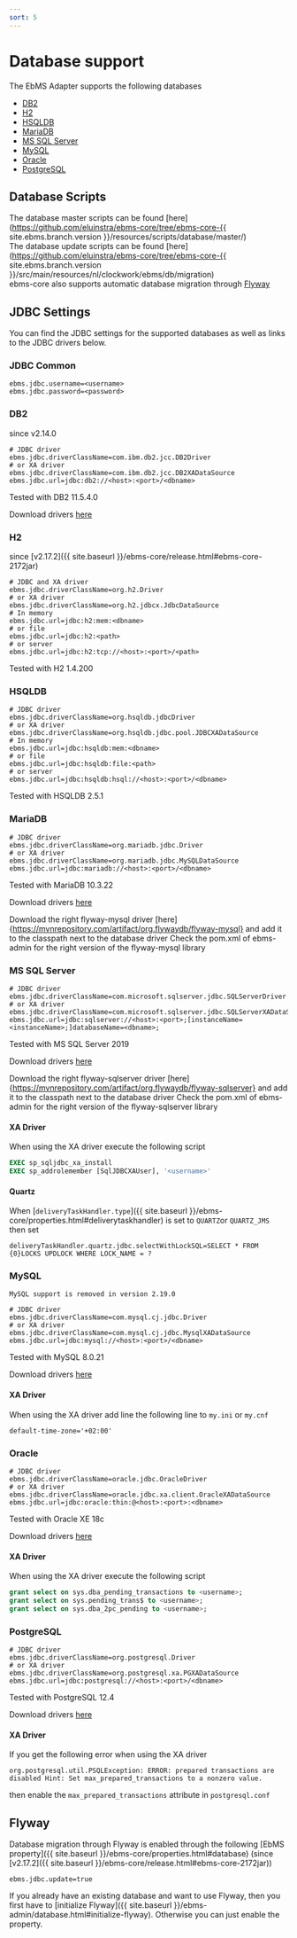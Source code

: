 ```yaml
---
sort: 5
---
```


# Database support

The EbMS Adapter supports the following databases

- [DB2](#db2)
- [H2](#h2)
- [HSQLDB](#hsqldb)
- [MariaDB](#mariadb)
- [MS SQL Server](#ms-sql-server)
- [MySQL](#mysql)
- [Oracle](#oracle)
- [PostgreSQL](#postgresql)

## Database Scripts

The database master scripts can be found [here](https://github.com/eluinstra/ebms-core/tree/ebms-core-{{ site.ebms.branch.version }}/resources/scripts/database/master/)  
The database update scripts can be found [here](https://github.com/eluinstra/ebms-core/tree/ebms-core-{{ site.ebms.branch.version }}/src/main/resources/nl/clockwork/ebms/db/migration)  
ebms-core also supports automatic database migration through [Flyway](#flyway)

## JDBC Settings

You can find the JDBC settings for the supported databases as well as links to the JDBC drivers below.

### JDBC Common

```properties
ebms.jdbc.username=<username>
ebms.jdbc.password=<password>
```

### DB2

since v2.14.0

```properties
# JDBC driver
ebms.jdbc.driverClassName=com.ibm.db2.jcc.DB2Driver
# or XA driver
ebms.jdbc.driverClassName=com.ibm.db2.jcc.DB2XADataSource
ebms.jdbc.url=jdbc:db2://<host>:<port>/<dbname>
```

Tested with DB2 11.5.4.0

Download drivers [here](https://www.ibm.com/support/pages/db2-jdbc-driver-versions-and-downloads)

### H2

since [v2.17.2]({{ site.baseurl }}/ebms-core/release.html#ebms-core-2172jar)

```properties
# JDBC and XA driver
ebms.jdbc.driverClassName=org.h2.Driver
# or XA driver
ebms.jdbc.driverClassName=org.h2.jdbcx.JdbcDataSource
# In memory
ebms.jdbc.url=jdbc:h2:mem:<dbname>
# or file
ebms.jdbc.url=jdbc:h2:<path>
# or server
ebms.jdbc.url=jdbc:h2:tcp://<host>:<port>/<path>
```

Tested with H2 1.4.200

### HSQLDB

```properties
# JDBC driver
ebms.jdbc.driverClassName=org.hsqldb.jdbcDriver
# or XA driver
ebms.jdbc.driverClassName=org.hsqldb.jdbc.pool.JDBCXADataSource
# In memory
ebms.jdbc.url=jdbc:hsqldb:mem:<dbname>
# or file
ebms.jdbc.url=jdbc:hsqldb:file:<path>
# or server
ebms.jdbc.url=jdbc:hsqldb:hsql://<host>:<port>/<dbname>
```

Tested with HSQLDB 2.5.1

### MariaDB

```properties
# JDBC driver
ebms.jdbc.driverClassName=org.mariadb.jdbc.Driver
# or XA driver
ebms.jdbc.driverClassName=org.mariadb.jdbc.MySQLDataSource
ebms.jdbc.url=jdbc:mariadb://<host>:<port>/<dbname>
```

Tested with MariaDB 10.3.22

Download drivers [here](https://downloads.mariadb.org/connector-java/)

Download the right flyway-mysql driver [here]{https://mvnrepository.com/artifact/org.flywaydb/flyway-mysql} and add it to the classpath next to the database driver
Check the pom.xml of ebms-admin for the right version of the flyway-mysql library

### MS SQL Server

```properties
# JDBC driver
ebms.jdbc.driverClassName=com.microsoft.sqlserver.jdbc.SQLServerDriver
# or XA driver
ebms.jdbc.driverClassName=com.microsoft.sqlserver.jdbc.SQLServerXADataSource
ebms.jdbc.url=jdbc:sqlserver://<host>:<port>;[instanceName=<instanceName>;]databaseName=<dbname>;
```

Tested with MS SQL Server 2019

Download drivers [here](https://docs.microsoft.com/en-us/sql/connect/jdbc/download-microsoft-jdbc-driver-for-sql-server)

Download the right flyway-sqlserver driver [here]{https://mvnrepository.com/artifact/org.flywaydb/flyway-sqlserver} and add it to the classpath next to the database driver
Check the pom.xml of ebms-admin for the right version of the flyway-sqlserver library

#### XA Driver

When using the XA driver execute the following script

```sql
EXEC sp_sqljdbc_xa_install
EXEC sp_addrolemember [SqlJDBCXAUser], '<username>'
```

#### Quartz

When [`deliveryTaskHandler.type`]({{ site.baseurl }}/ebms-core/properties.html#deliverytaskhandler) is set to `QUARTZ`or `QUARTZ_JMS` then set

```properties
deliveryTaskHandler.quartz.jdbc.selectWithLockSQL=SELECT * FROM {0}LOCKS UPDLOCK WHERE LOCK_NAME = ?
```

### MySQL

```note
MySQL support is removed in version 2.19.0
```

```properties
# JDBC driver
ebms.jdbc.driverClassName=com.mysql.cj.jdbc.Driver
# or XA driver
ebms.jdbc.driverClassName=com.mysql.cj.jdbc.MysqlXADataSource
ebms.jdbc.url=jdbc:mysql://<host>:<port>/<dbname>
```

Tested with MySQL 8.0.21

Download drivers [here](https://dev.mysql.com/downloads/connector/j/)

#### XA Driver

When using the XA driver add line the following line to `my.ini` or `my.cnf`

```properties
default-time-zone='+02:00'
```

### Oracle

```properties
# JDBC driver
ebms.jdbc.driverClassName=oracle.jdbc.OracleDriver
# or XA driver
ebms.jdbc.driverClassName=oracle.jdbc.xa.client.OracleXADataSource
ebms.jdbc.url=jdbc:oracle:thin:@<host>:<port>:<dbname>
```

Tested with Oracle XE 18c

Download drivers [here](https://www.oracle.com/database/technologies/appdev/jdbc-downloads.html)

#### XA Driver

When using the XA driver execute the following script

```sql
grant select on sys.dba_pending_transactions to <username>;
grant select on sys.pending_trans$ to <username>;
grant select on sys.dba_2pc_pending to <username>;
```

### PostgreSQL

```properties
# JDBC driver
ebms.jdbc.driverClassName=org.postgresql.Driver
# or XA driver
ebms.jdbc.driverClassName=org.postgresql.xa.PGXADataSource
ebms.jdbc.url=jdbc:postgresql://<host>:<port>/<dbname>
```

Tested with PostgreSQL 12.4

Download drivers [here](https://jdbc.postgresql.org/download.html)

#### XA Driver

If you get the following error when using the XA driver

```properties
org.postgresql.util.PSQLException: ERROR: prepared transactions are disabled Hint: Set max_prepared_transactions to a nonzero value.
```

then enable the `max_prepared_transactions` attribute in `postgresql.conf`


## Flyway

Database migration through Flyway is enabled through the following [EbMS property]({{ site.baseurl }}/ebms-core/properties.html#database) (since [v2.17.2]({{ site.baseurl }}/ebms-core/release.html#ebms-core-2172jar))

```properties
ebms.jdbc.update=true
```

If you already have an existing database and want to use Flyway, then you first have to [initialize Flyway]({{ site.baseurl }}/ebms-admin/database.html#initialize-flyway). Otherwise you can just enable the property.

